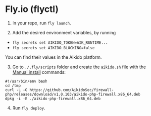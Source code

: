 # Fly.io (flyctl)

1. In your repo, run `fly launch`.

2. Add the desired environment variables, by running

- `fly secrets set AIKIDO_TOKEN=AIK_RUNTIME...`
- `fly secrets set AIKIDO_BLOCKING=false`

You can find their values in the Aikido platform.

3. Go to `./.fly/scripts` folder and create the `aikido.sh` file with the [Manual install](../README.md#Manual-install) commands:

```
#!/usr/bin/env bash
cd /tmp
curl -L -O https://github.com/AikidoSec/firewall-php/releases/download/v1.0.103/aikido-php-firewall.x86_64.deb
dpkg -i -E ./aikido-php-firewall.x86_64.deb
```

4. Run `fly deploy`.